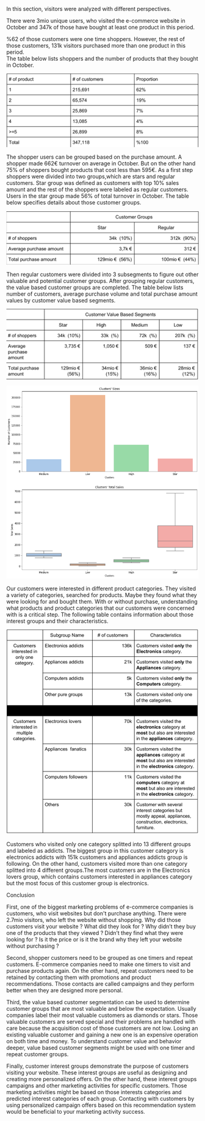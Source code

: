 In this section, visitors were analyzed with different perspectives.

There were 3mio unique users, who visited the e-commerce website in October and 347k of those have bought 
at least one product in this period. 

%62 of those customers were one time shoppers. However, the rest of those customers, 131k visitors purchased more than 
one product in this period.  
The table below lists shoppers and the number of products that they bought in October.

![Onetime_repeat_customer_table](/images/customer_table_1.png)

The shopper users can be grouped based on the purchase amount. A shopper made  662€ turnover on average in October. 
But on the other hand 75% of shoppers bought products that cost less than 595€. 
As a first step shoppers were divided into two groups,which are stars and regular customers. 
Star group was defined as customers with top 10% sales amount and the rest of the shoppers were labeled as regular customers. 
Users in the star group made 56% of total turnover in October. 
The table below specifies details about those customer groups.


![Customer_Groups_table](/images/customer_table_2.png)


Then regular customers were divided into 3 subsegments to figure out other valuable and potential customer groups. 
After grouping regular customers, the value based customer groups are completed. The table below lists number of customers, 
average purchase volume and total purchase amount values by customer value based segments.


![Value_based_cluster_table](/images/customer_table_3.png)

![Value_based_cluster_profiles](/images/Value_based_customer_clusters.png)

Our customers were interested in different product categories. They visited a variety of categories, searched for products. Maybe they found what they were looking for and bought them. With or without purchase, understanding what products and product categories that our customers were concerned with is a critical step. 
The following table contains information about those interest groups and their characteristics. 

![Onetime_repeat_customer_table](/images/customer_interest_groups.png)


Customers who visited only one category splitted into 13 different groups and labeled as addicts. The biggest group in this customer category is electronics addicts with 151k customers and appliances addicts group is following.
On the other hand, customers visited more than one category splitted into 4 different groups.The most customers are in the Electronics lovers group, which contains customers interested in appliances category but the most focus of this customer group is electronics.  


Conclusion

First, one of the biggest marketing problems of e-commerce companies is customers, who visit websites but don't purchase 
anything. There were 2.7mio visitors, who left the website without shopping. Why did those customers visit your website ? 
What did they look for ? Why didn’t they buy one of the products that they viewed ? Didn’t they find what they were 
looking for ? Is it the price or is it the brand why they left your website without purchasing ?

Second, shopper customers need to be grouped as one timers and repeat customers. E-commerce companies need to make one 
timers to visit and purchase products again. On the other hand, repeat customers need to be retained by contacting them 
with promotions and product recommendations. Those contacts are called campaigns and they perform better when they are 
designed more personal.

Third, the value based customer segmentation can be used to determine customer groups that are most valuable and below the 
expectation. Usually companies label their most valuable customers as diamonds or stars. Those valuable customers are 
served special and their problems are handled with care because the acquisition cost of those customers are not low. 
Losing an existing valuable customer and gaining a new one is an expensive operation on both time and money. To understand 
customer value and behavior deeper, value based customer segments might be used with one timer and repeat customer groups. 

Finally, customer interest groups demonstrate the purpose of customers visiting your website. These interest groups are useful as designing and creating more personalized offers. On the other hand, these interest groups campaigns and other marketing activities for specific customers. Those marketing activities might be based on those interests categories and predicted interest categories of each group. Contacting with customers by using personalized campaign offers based on this recommendation system would be beneficial to your marketing activity success. 
